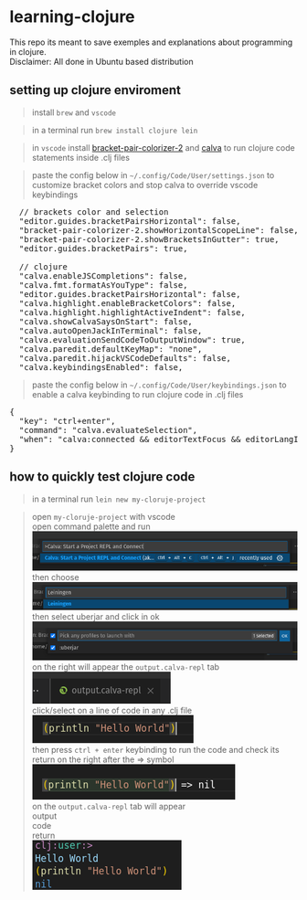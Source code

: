 # learning-clojure
This repo its meant to save exemples and explanations about programming in clojure.  
Disclaimer: All done in Ubuntu based distribution
## setting up clojure enviroment
> install `brew` and `vscode` 

> in a terminal run `brew install clojure lein`  

> in `vscode` install <a href="https://marketplace.visualstudio.com/items?itemName=CoenraadS.bracket-pair-colorizer-2">bracket-pair-colorizer-2</a>
and <a href="https://marketplace.visualstudio.com/items?itemName=betterthantomorrow.calva">calva</a> to run clojure code statements inside .clj files  

> paste the config below in <code>~/.config/Code/User/settings.json</code> to customize bracket colors and stop calva to override vscode keybindings
<pre>
  // brackets color and selection
  "editor.guides.bracketPairsHorizontal": false,
  "bracket-pair-colorizer-2.showHorizontalScopeLine": false,
  "bracket-pair-colorizer-2.showBracketsInGutter": true,
  "editor.guides.bracketPairs": true,

  // clojure
  "calva.enableJSCompletions": false,
  "calva.fmt.formatAsYouType": false,
  "editor.guides.bracketPairsHorizontal": false,
  "calva.highlight.enableBracketColors": false,
  "calva.highlight.highlightActiveIndent": false,
  "calva.showCalvaSaysOnStart": false,
  "calva.autoOpenJackInTerminal": false,
  "calva.evaluationSendCodeToOutputWindow": true,
  "calva.paredit.defaultKeyMap": "none",
  "calva.paredit.hijackVSCodeDefaults": false,
  "calva.keybindingsEnabled": false, 
</pre>
> paste the config below in <code>~/.config/Code/User/keybindings.json</code> to enable a calva keybinding to run clojure code in .clj files
<pre>
{  
  "key": "ctrl+enter",  
  "command": "calva.evaluateSelection",  
  "when": "calva:connected && editorTextFocus && editorLangId == 'clojure'"  
}  
</pre>
## how to quickly test clojure code
> in a terminal run `lein new my-cloruje-project`  

> open `my-cloruje-project` with vscode  
open command palette and run  
<img src="https://github.com/antonio357/learning-clojure/blob/main/readmeImgs/command-palett-to-run-clojure-1.png"><img>  
then choose  
<img src="https://github.com/antonio357/learning-clojure/blob/main/readmeImgs/command-palett-to-run-clojure-2.png"><img>  
then select uberjar and click in ok  
<img src="https://github.com/antonio357/learning-clojure/blob/main/readmeImgs/command-palett-to-run-clojure-3.png"><img>  
on the right will appear the `output.calva-repl` tab   
<img src="https://github.com/antonio357/learning-clojure/blob/main/readmeImgs/command-palett-to-run-clojure-4.png"><img>  
click/select on a line of code in any .clj file   
<img src="https://github.com/antonio357/learning-clojure/blob/main/readmeImgs/command-palett-to-run-clojure-5.png"><img>  
then press `ctrl + enter` keybinding to run the code and check its return on the right after the => symbol  
<img src="https://github.com/antonio357/learning-clojure/blob/main/readmeImgs/command-palett-to-run-clojure-6.png"><img>  
on the `output.calva-repl` tab will appear  
output  
code  
return  
<img src="https://github.com/antonio357/learning-clojure/blob/main/readmeImgs/command-palett-to-run-clojure-7.png"><img>  


